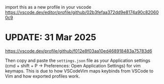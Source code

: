 import this as a new profile in your vscode
https://vscode.dev/editor/profile/github/02b3fefaa372dd9e8174a90c820600c9

# UPDATE: 31 Mar 2025
https://vscode.dev/profile/github/f012e8f03aa10ed468918483a75783d6

Then copy and paste the `settings.json` file as your Application settings (cmd + shift + P -> Preferences: Open Application Settings) for vim keymaps. This is due to how VSCodeVim maps keybinds from VSCode to Vim and how exported profiles work. 

